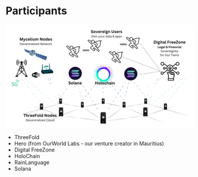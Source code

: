 # Participants

![alt text](participants.png)

- ThreeFold
- Hero (from OurWorld Labs - our venture creator in Mauritius)
- Digital FreeZone
- HoloChain
- RainLanguage
- Solana


